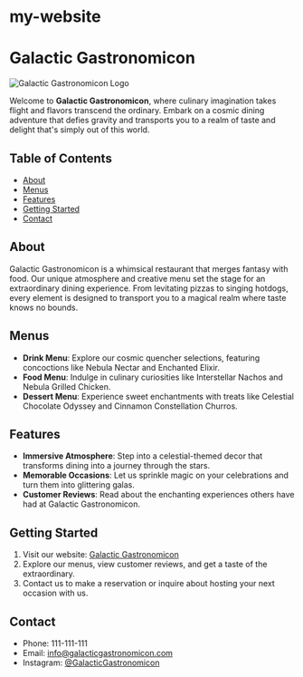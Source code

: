 # my-website
# Galactic Gastronomicon

![Galactic Gastronomicon Logo](https://i.pinimg.com/564x/67/48/9a/67489a87cfa8e7facc2e558477b03b33.jpg)

Welcome to **Galactic Gastronomicon**, where culinary imagination takes flight and flavors transcend the ordinary. Embark on a cosmic dining adventure that defies gravity and transports you to a realm of taste and delight that's simply out of this world.

## Table of Contents
- [About](#about)
- [Menus](#menus)
- [Features](#features)
- [Getting Started](#getting-started)
- [Contact](#contact)

## About
Galactic Gastronomicon is a whimsical restaurant that merges fantasy with food. Our unique atmosphere and creative menu set the stage for an extraordinary dining experience. From levitating pizzas to singing hotdogs, every element is designed to transport you to a magical realm where taste knows no bounds.

## Menus
- **Drink Menu**: Explore our cosmic quencher selections, featuring concoctions like Nebula Nectar and Enchanted Elixir.
- **Food Menu**: Indulge in culinary curiosities like Interstellar Nachos and Nebula Grilled Chicken.
- **Dessert Menu**: Experience sweet enchantments with treats like Celestial Chocolate Odyssey and Cinnamon Constellation Churros.

## Features
- **Immersive Atmosphere**: Step into a celestial-themed decor that transforms dining into a journey through the stars.
- **Memorable Occasions**: Let us sprinkle magic on your celebrations and turn them into glittering galas.
- **Customer Reviews**: Read about the enchanting experiences others have had at Galactic Gastronomicon.

## Getting Started
1. Visit our website: [Galactic Gastronomicon](https://www.example.com)
2. Explore our menus, view customer reviews, and get a taste of the extraordinary.
3. Contact us to make a reservation or inquire about hosting your next occasion with us.

## Contact
- Phone: 111-111-111
- Email: info@galacticgastronomicon.com
- Instagram: [@GalacticGastronomicon](https://www.instagram.com/galacticgastronomicon/)

